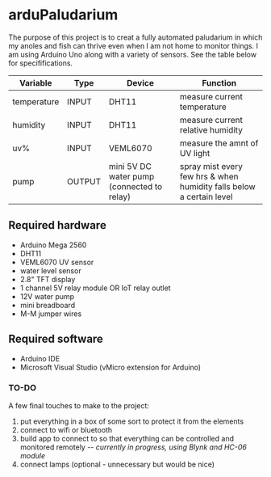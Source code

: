 # arduPaludarium
The purpose of this project is to creat a fully automated paludarium in which my anoles and fish can thrive even when I am not home to monitor things. I am using Arduino Uno along with a variety of sensors. See the table below for specififications. 

Variable    |  Type     |  Device                                      |  Function
------------|-----------|----------------------------------------------|----------------------
temperature |  INPUT    |  DHT11                                       |  measure current temperature
humidity    |  INPUT    |  DHT11                                       |  measure current relative humidity
uv%         |  INPUT    |  VEML6070                                    |  measure the amnt of UV light
pump        |  OUTPUT   |  mini 5V DC water pump (connected to relay)  |  spray mist every few hrs & when humidity falls below a certain level

## Required hardware
* Arduino Mega 2560
* DHT11
* VEML6070 UV sensor
* water level sensor
* 2.8" TFT display
* 1 channel 5V relay module OR IoT relay outlet
* 12V water pump
* mini breadboard
* M-M jumper wires

## Required software
* Arduino IDE
* Microsoft Visual Studio (vMicro extension for Arduino)

### TO-DO
A few final touches to make to the project:
1. put everything in a box of some sort to protect it from the elements
2. connect to wifi or bluetooth
3. build app to connect to so that everything can be controlled and monitored remotely -- *currently in progress, using Blynk and HC-06 module*
4. connect lamps (optional - unnecessary but would be nice)

